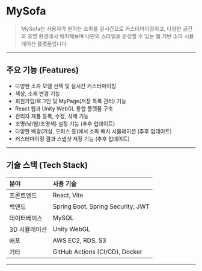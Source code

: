 # MySofa

> MySofa는 사용자가 원하는 소파를 실시간으로 커스터마이징하고, 다양한 공간과 조명 환경에서 배치해보며 나만의 스타일을 완성할 수 있는 웹 기반 소파 시뮬레이션 플랫폼입니다.

---

## 주요 기능 (Features)

- 다양한 소파 모델 선택 및 실시간 커스터마이징
- 색상, 소재 변경 기능
- 회원가입/로그인 및 MyPage(저장 목록 관리) 기능
- React 웹과 Unity WebGL 통합 플랫폼 구축
- 관리자 제품 등록, 수정, 삭제 기능
- 조명(낮/밤/조명색) 설정 기능 (추후 업데이트)
- 다양한 배경(거실, 오피스 등)에서 소파 배치 시뮬레이션 (추후 업데이트)
- 커스터마이징 결과 스냅샷 저장 기능 (추후 업데이트)

---

## 기술 스택 (Tech Stack)

| 분야 | 사용 기술 |
|:----|:---------|
| 프론트엔드 | React, Vite |
| 백엔드 | Spring Boot, Spring Security, JWT |
| 데이터베이스 | MySQL |
| 3D 시뮬레이션 | Unity WebGL |
| 배포 | AWS EC2, RDS, S3 |
| 기타 | GitHub Actions (CI/CD), Docker |

---
